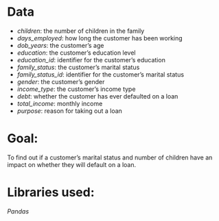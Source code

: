 # **Data**

* *children*: the number of children in the family
* *days_employed*: how long the customer has been working
* *dob_years*: the customer’s age
* *education*: the customer’s education level
* *education_id*: identifier for the customer’s education
* *family_status*: the customer’s marital status
* *family_status_id*: identifier for the customer’s marital status
* *gender*: the customer’s gender
* *income_type*: the customer’s income type
* *debt*: whether the customer has ever defaulted on a loan
* *total_income*: monthly income
* *purpose*: reason for taking out a loan

# **Goal:**
 To find out if a customer’s marital status and number of children have an impact on whether they will default on a loan. 

# **Libraries used:**
 *Pandas*
